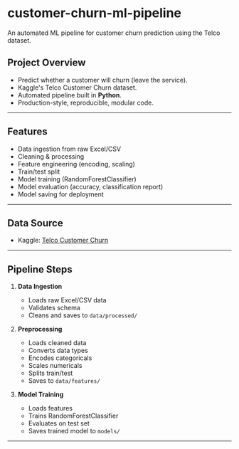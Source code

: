 # customer-churn-ml-pipeline
An automated ML pipeline for customer churn prediction using the Telco dataset.
## **Project Overview**
- Predict whether a customer will churn (leave the service).
- Kaggle's Telco Customer Churn dataset.
- Automated pipeline built in **Python**.
- Production-style, reproducible, modular code.

---

## **Features**
- Data ingestion from raw Excel/CSV
- Cleaning & processing
- Feature engineering (encoding, scaling)
- Train/test split
- Model training (RandomForestClassifier)
- Model evaluation (accuracy, classification report)
- Model saving for deployment

---
## **Data Source**
- Kaggle: [Telco Customer Churn](https://www.kaggle.com/datasets/blastchar/telco-customer-churn)

---

## **Pipeline Steps**
1. **Data Ingestion**
   - Loads raw Excel/CSV data
   - Validates schema
   - Cleans and saves to `data/processed/`
   
2. **Preprocessing**
   - Loads cleaned data
   - Converts data types
   - Encodes categoricals
   - Scales numericals
   - Splits train/test
   - Saves to `data/features/`
   
3. **Model Training**
   - Loads features
   - Trains RandomForestClassifier
   - Evaluates on test set
   - Saves trained model to `models/`

---

